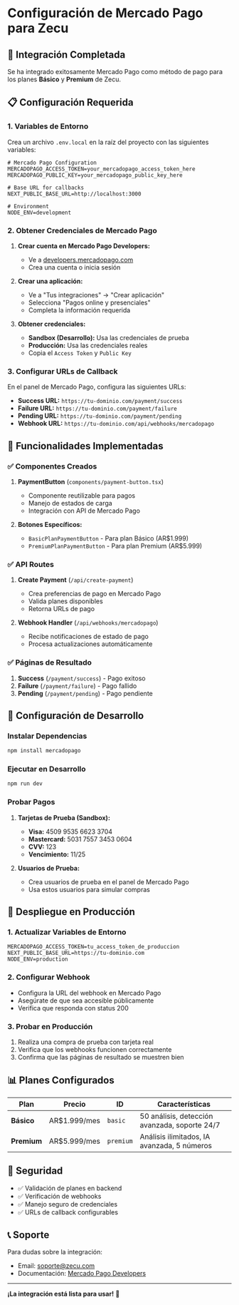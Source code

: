 # Configuración de Mercado Pago para Zecu

## 🚀 Integración Completada

Se ha integrado exitosamente Mercado Pago como método de pago para los planes **Básico** y **Premium** de Zecu.

## 📋 Configuración Requerida

### 1. Variables de Entorno

Crea un archivo `.env.local` en la raíz del proyecto con las siguientes variables:

```env
# Mercado Pago Configuration
MERCADOPAGO_ACCESS_TOKEN=your_mercadopago_access_token_here
MERCADOPAGO_PUBLIC_KEY=your_mercadopago_public_key_here

# Base URL for callbacks
NEXT_PUBLIC_BASE_URL=http://localhost:3000

# Environment
NODE_ENV=development
```

### 2. Obtener Credenciales de Mercado Pago

1. **Crear cuenta en Mercado Pago Developers:**
   - Ve a [developers.mercadopago.com](https://developers.mercadopago.com)
   - Crea una cuenta o inicia sesión

2. **Crear una aplicación:**
   - Ve a "Tus integraciones" → "Crear aplicación"
   - Selecciona "Pagos online y presenciales"
   - Completa la información requerida

3. **Obtener credenciales:**
   - **Sandbox (Desarrollo):** Usa las credenciales de prueba
   - **Producción:** Usa las credenciales reales
   - Copia el `Access Token` y `Public Key`

### 3. Configurar URLs de Callback

En el panel de Mercado Pago, configura las siguientes URLs:

- **Success URL:** `https://tu-dominio.com/payment/success`
- **Failure URL:** `https://tu-dominio.com/payment/failure`
- **Pending URL:** `https://tu-dominio.com/payment/pending`
- **Webhook URL:** `https://tu-dominio.com/api/webhooks/mercadopago`

## 🎯 Funcionalidades Implementadas

### ✅ Componentes Creados

1. **PaymentButton** (`components/payment-button.tsx`)
   - Componente reutilizable para pagos
   - Manejo de estados de carga
   - Integración con API de Mercado Pago

2. **Botones Específicos:**
   - `BasicPlanPaymentButton` - Para plan Básico (AR$1.999)
   - `PremiumPlanPaymentButton` - Para plan Premium (AR$5.999)

### ✅ API Routes

1. **Create Payment** (`/api/create-payment`)
   - Crea preferencias de pago en Mercado Pago
   - Valida planes disponibles
   - Retorna URLs de pago

2. **Webhook Handler** (`/api/webhooks/mercadopago`)
   - Recibe notificaciones de estado de pago
   - Procesa actualizaciones automáticamente

### ✅ Páginas de Resultado

1. **Success** (`/payment/success`) - Pago exitoso
2. **Failure** (`/payment/failure`) - Pago fallido
3. **Pending** (`/payment/pending`) - Pago pendiente

## 🔧 Configuración de Desarrollo

### Instalar Dependencias

```bash
npm install mercadopago
```

### Ejecutar en Desarrollo

```bash
npm run dev
```

### Probar Pagos

1. **Tarjetas de Prueba (Sandbox):**
   - **Visa:** 4509 9535 6623 3704
   - **Mastercard:** 5031 7557 3453 0604
   - **CVV:** 123
   - **Vencimiento:** 11/25

2. **Usuarios de Prueba:**
   - Crea usuarios de prueba en el panel de Mercado Pago
   - Usa estos usuarios para simular compras

## 🚀 Despliegue en Producción

### 1. Actualizar Variables de Entorno

```env
MERCADOPAGO_ACCESS_TOKEN=tu_access_token_de_produccion
NEXT_PUBLIC_BASE_URL=https://tu-dominio.com
NODE_ENV=production
```

### 2. Configurar Webhook

- Configura la URL del webhook en Mercado Pago
- Asegúrate de que sea accesible públicamente
- Verifica que responda con status 200

### 3. Probar en Producción

1. Realiza una compra de prueba con tarjeta real
2. Verifica que los webhooks funcionen correctamente
3. Confirma que las páginas de resultado se muestren bien

## 📊 Planes Configurados

| Plan | Precio | ID | Características |
|------|--------|----|----|
| **Básico** | AR$1.999/mes | `basic` | 50 análisis, detección avanzada, soporte 24/7 |
| **Premium** | AR$5.999/mes | `premium` | Análisis ilimitados, IA avanzada, 5 números |

## 🔐 Seguridad

- ✅ Validación de planes en backend
- ✅ Verificación de webhooks
- ✅ Manejo seguro de credenciales
- ✅ URLs de callback configurables

## 📞 Soporte

Para dudas sobre la integración:
- Email: soporte@zecu.com
- Documentación: [Mercado Pago Developers](https://developers.mercadopago.com)

---

**¡La integración está lista para usar!** 🎉

